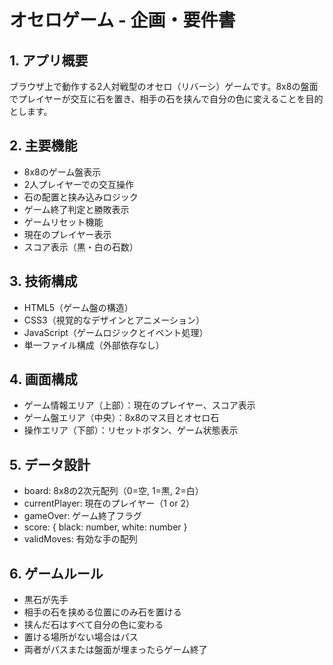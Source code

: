 # オセロゲーム - 企画・要件書

## 1. アプリ概要
ブラウザ上で動作する2人対戦型のオセロ（リバーシ）ゲームです。8x8の盤面でプレイヤーが交互に石を置き、相手の石を挟んで自分の色に変えることを目的とします。

## 2. 主要機能
- 8x8のゲーム盤表示
- 2人プレイヤーでの交互操作
- 石の配置と挟み込みロジック
- ゲーム終了判定と勝敗表示
- ゲームリセット機能
- 現在のプレイヤー表示
- スコア表示（黒・白の石数）

## 3. 技術構成
- HTML5（ゲーム盤の構造）
- CSS3（視覚的なデザインとアニメーション）
- JavaScript（ゲームロジックとイベント処理）
- 単一ファイル構成（外部依存なし）

## 4. 画面構成
- ゲーム情報エリア（上部）：現在のプレイヤー、スコア表示
- ゲーム盤エリア（中央）：8x8のマス目とオセロ石
- 操作エリア（下部）：リセットボタン、ゲーム状態表示

## 5. データ設計
- board: 8x8の2次元配列（0=空, 1=黒, 2=白）
- currentPlayer: 現在のプレイヤー（1 or 2）
- gameOver: ゲーム終了フラグ
- score: { black: number, white: number }
- validMoves: 有効な手の配列

## 6. ゲームルール
- 黒石が先手
- 相手の石を挟める位置にのみ石を置ける
- 挟んだ石はすべて自分の色に変わる
- 置ける場所がない場合はパス
- 両者がパスまたは盤面が埋まったらゲーム終了